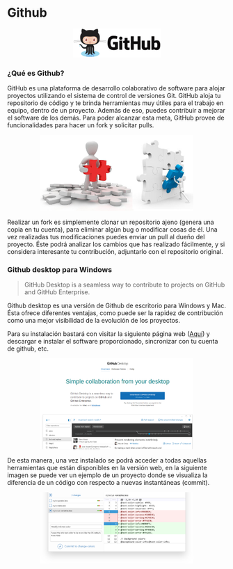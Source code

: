 # Github

<div style="text-align:center"><img style="width:40%; height:40%" src="images/github.png"/></div>


### ¿Qué es Github?
GitHub es una plataforma de desarrollo colaborativo de software para alojar proyectos utilizando el sistema de control de versiones Git.
GitHub aloja tu repositorio de código y te brinda herramientas muy útiles para el trabajo en equipo, dentro de un proyecto. Además de eso, puedes contribuir a mejorar el software de los demás. Para poder alcanzar esta meta, GitHub provee de funcionalidades para hacer un fork y solicitar pulls.

<div style="text-align:center"><img style="width:70%; height:70%" src="images/githubfork.png"/></div>

Realizar un fork es simplemente clonar un repositorio ajeno (genera una copia en tu cuenta), para eliminar algún bug o modificar cosas de él. Una vez realizadas tus modificaciones puedes enviar un pull al dueño del proyecto. Éste podrá analizar los cambios que has realizado fácilmente, y si considera interesante tu contribución, adjuntarlo con el repositorio original.

### Github desktop para Windows
>GitHub Desktop is a seamless way to contribute to projects on GitHub and GitHub Enterprise.

Github desktop es una versión de Github de escritorio para Windows y Mac. Ésta ofrece diferentes ventajas, como puede ser la rapidez de contribución como una mejor visibilidad de la evolución de los proyectos.

Para su instalación bastará con visitar la siguiente página web ([Aquí](https://desktop.github.com/)) y descargar e instalar el software proporcionado, sincronizar con tu cuenta de github, etc.

<div style="text-align:center"><img style="width:70%; height:70%" src="images/githubdesktop.png"/></div>

De esta manera, una vez instalado se podrá acceder a todas aquellas herramientas que están disponibles en la versión web, en la siguiente imagen se puede ver un ejemplo de un proyecto donde se visualiza la diferencia de un código con respecto a nuevas instantáneas (commit).

<div style="text-align:center"><img style="width:70%; height:70%" src="images/githubdesktop2.png"/></div>
